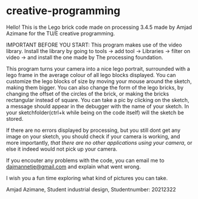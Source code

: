 # creative-programming
Hello! 
This is the Lego brick code made on processing 3.4.5 made by Amjad Azimane for the TU/E creative programming.

IMPORTANT BEFORE YOU START: 
This program makes use of the video library. Install the library by going to tools -> add tool -> Libraries -> 
filter on video -> and install the one made by The processing foundation.
 
This program turns your camera into a nice lego portrait, surrounded with a lego frame in the average colour 
of all lego blocks displayed.
You can customize the lego blocks of size by moving your mouse around the sketch, making them bigger. 
You can also change the form of the lego bricks, by changing the offset of the circles of the brick, 
or making the bricks rectangular instead of square.
You can take a pic by clicking on the sketch, a message should appear in the debugger with the name of your sketch.
In your sketchfolder(ctrl+k while being on the code itself) will the sketch be stored.

If there are no errors displayed by processing, but you still dont get any image on your sketch, you should check if 
your camera is working, and more importantly, *that there are no other applications using your camera*, or else it 
indeed would not pick up your camera.

If you encouter any problems with the code, you can email me to dajmannetje@gmail.com and explain what went wrong.

I wish you a fun time exploring what kind of pictures you can take. 

Amjad Azimane,
Student industrial design,
Studentnumber: 20212322




 


